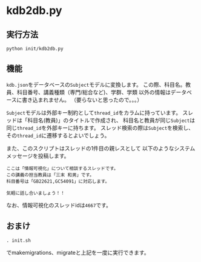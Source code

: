 # kdb2db.py
## 実行方法
```
python init/kdb2db.py
```
## 機能
`kdb.json`をデータベースの`Subject`モデルに変換します。
この際、科目名。教員、科目番号、講義種類（専門/総合など)、学群、学類
以外の情報はデータベースに書き込まれません。
（要らないと思ったので。。。）

`Subject`モデルは外部キー制約として`thread_id`をカラムに持っています。
スレッドは「科目名(教員)」のタイトルで作成され、
科目名と教員が同じ`Subject`は同じ`thread_id`を外部キーに持ちます。
スレッド検索の際は`Subject`を検索し、その`thread_id`に遷移するとよいでしょう。

また、このスクリプトはスレッドの1件目の親レスとして
以下のようなシステムメッセージを投稿します。
```
ここは「情報可視化」について相談するスレッドです。
この講義の担当教員は「三末 和男」です。
科目番号は「GB22621,GC54091」に対応します。

気軽に話し合いましょう！！
```
なお、情報可視化のスレッドidは`4667`です。

## おまけ
```
. init.sh
```
でmakemigrations、migrateと上記を一度に実行できます。
